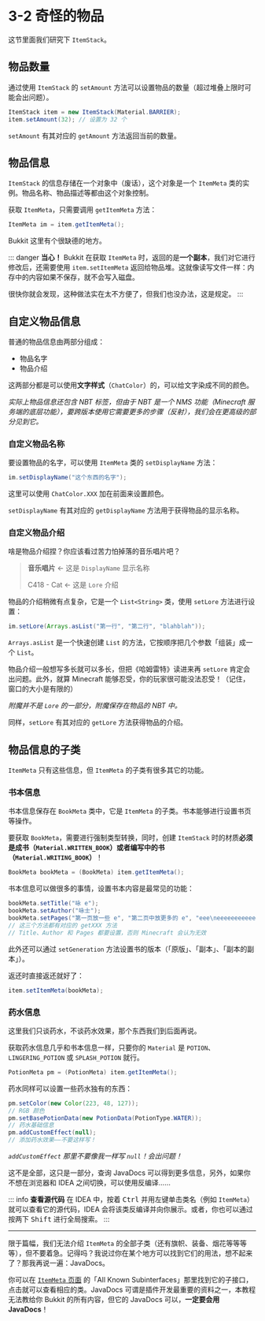 # 3-2 奇怪的物品

这节里面我们研究下 `ItemStack`。

## 物品数量

通过使用 `ItemStack` 的 `setAmount` 方法可以设置物品的数量（超过堆叠上限时可能会出问题）。

```java
ItemStack item = new ItemStack(Material.BARRIER);
item.setAmount(32); // 设置为 32 个
```

`setAmount` 有其对应的 `getAmount` 方法返回当前的数量。

## 物品信息

`ItemStack` 的信息存储在一个对象中（废话），这个对象是一个 `ItemMeta` 类的实例。物品名称、物品描述等都由这个对象控制。

获取 `ItemMeta`，只需要调用 `getItemMeta` 方法：

```java
ItemMeta im = item.getItemMeta();
```

Bukkit 这里有个很缺德的地方。

::: danger **当心！**
Bukkit 在获取 `ItemMeta` 时，返回的是**一个副本**，我们对它进行修改后，还需要使用 `item.setItemMeta` 返回给物品堆。这就像读写文件一样：内存中的内容如果不保存，就不会写入磁盘。

很快你就会发现，这种做法实在太不方便了，但我们也没办法，这是规定。
:::

## 自定义物品信息

普通的物品信息由两部分组成：

- 物品名字
- 物品介绍

这两部分都是可以使用**文字样式**（`ChatColor`）的，可以给文字染成不同的颜色。

*实际上物品信息还包含 NBT 标签，但由于 NBT 是一个 NMS 功能（Minecraft 服务端的底层功能），要跨版本使用它需要更多的步骤（反射），我们会在更高级的部分见到它。*

### 自定义物品名称

要设置物品的名字，可以使用 `ItemMeta` 类的 `setDisplayName` 方法：

```java
im.setDisplayName("这个东西的名字");
```

这里可以使用 `ChatColor.XXX` 加在前面来设置颜色。

`setDisplayName` 有其对应的 `getDisplayName` 方法用于获得物品的显示名称。

### 自定义物品介绍

啥是物品介绍捏？你应该看过苦力怕掉落的音乐唱片吧？

> **音乐唱片**    ←    这是 `DisplayName` 显示名称
>
> C418 - Cat    ←    这是 `Lore` 介绍

物品的介绍稍微有点复杂，它是一个 `List<String>` 类，使用 `setLore` 方法进行设置：

```java
im.setLore(Arrays.asList("第一行", "第二行", "blahblah"));
```

`Arrays.asList` 是一个快速创建 `List` 的方法，它按顺序把几个参数「组装」成一个 `List`。

物品介绍一般想写多长就可以多长，但把《哈姆雷特》读进来再 `setLore` 肯定会出问题。此外，就算 Minecraft 能够忍受，你的玩家很可能没法忍受！（记住，窗口的大小是有限的）

*附魔并不是 `Lore` 的一部分，附魔保存在物品的 NBT 中。*

同样，`setLore` 有其对应的 `getLore` 方法获得物品的介绍。

## 物品信息的子类

`ItemMeta` 只有这些信息，但 `ItemMeta` 的子类有很多其它的功能。

### 书本信息

书本信息保存在 `BookMeta` 类中，它是 `ItemMeta` 的子类。书本能够进行设置书页等操作。

要获取 `BookMeta`，需要进行强制类型转换，同时，创建 `ItemStack` 时的材质**必须是成书（`Material.WRITTEN_BOOK`）或者编写中的书（`Material.WRITING_BOOK`）**！

```java
BookMeta bookMeta = (BookMeta) item.getItemMeta();
```

书本信息可以做很多的事情，设置书本内容是最常见的功能：

```java
bookMeta.setTitle("咏 e");
bookMeta.setAuthor("咏士");
bookMeta.setPages("第一页放一些 e", "第二页中放更多的 e", "eee\neeeeeeeeeeeeeeeeeeeeeeeeeeee\neeeeeeee");
// 这三个方法都有对应的 getXXX 方法
// Title、Author 和 Pages 都要设置，否则 Minecraft 会认为无效
```

此外还可以通过 `setGeneration` 方法设置书的版本（「原版」、「副本」、「副本的副本」）。

返还时直接返还就好了：

```java
item.setItemMeta(bookMeta);
```

### 药水信息

这里我们只谈药水，不谈药水效果，那个东西我们到后面再说。

获取药水信息几乎和书本信息一样，只要你的 `Material` 是 `POTION`、`LINGERING_POTION` 或 `SPLASH_POTION` 就行。

```java
PotionMeta pm = (PotionMeta) item.getItemMeta();
```

药水同样可以设置一些药水独有的东西：

```java
pm.setColor(new Color(223, 48, 127));
// RGB 颜色
pm.setBasePotionData(new PotionData(PotionType.WATER));
// 药水基础信息
pm.addCustomEffect(null);
// 添加药水效果——不要这样写！
```

*`addCustomEffect` 那里不要像我一样写 `null`！会出问题！*

这不是全部，这只是一部分，查询 JavaDocs 可以得到更多信息，另外，如果你不想在浏览器和 IDEA 之间切换，可以使用反编译……

::: info **查看源代码**
在 IDEA 中，按着 <kbd>Ctrl</kbd> 并用左键单击类名（例如 `ItemMeta`）就可以查看它的源代码，IDEA 会将该类反编译并向你展示。或者，你也可以通过按两下 <kbd>Shift</kbd> 进行全局搜索。
:::

---

限于篇幅，我们无法介绍 `ItemMeta` 的全部子类（还有旗帜、装备、烟花等等等等），但不要着急。记得吗？我说过你在某个地方可以找到它们的用法，想不起来了？那我再说一遍：JavaDocs。

你可以在 [`ItemMeta` 页面](https://papermc.io/javadocs/paper/1.16/org/bukkit/inventory/meta/ItemMeta.html) 的「All Known Subinterfaces」那里找到它的子接口，点击就可以查看相应的类。JavaDocs 可谓是插件开发最重要的资料之一，本教程无法教给你 Bukkit 的所有内容，但它的 JavaDocs 可以，**一定要会用 JavaDocs**！